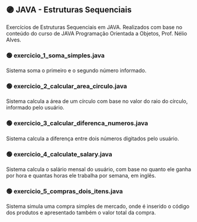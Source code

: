 ## 🟣 JAVA - Estruturas Sequenciais
Exercícios de Estruturas Sequenciais em JAVA. Realizados com base no conteúdo do curso de JAVA Programação Orientada a Objetos, Prof. Nélio Alves.

### 🟢 exercicio_1_soma_simples.java

Sistema soma o primeiro e o segundo número informado.

### 🟢 exercicio_2_calcular_area_circulo.java

Sistema calcula a área de um círculo com base no valor do raio do círculo, informado pelo usuário.

### 🟢 exercicio_3_calcular_diferenca_numeros.java

Sistema calcula a diferença entre dois números digitados pelo usuário.

### 🟢 exercicio_4_calculate_salary.java

Sistema calcula o salário mensal do usuário, com base no quanto ele ganha por hora e quantas horas ele trabalha por semana, em inglês.

### 🟢 exercicio_5_compras_dois_itens.java

Sistema simula uma compra simples de mercado, onde é inserido o código dos produtos e apresentado também o valor total da compra.
